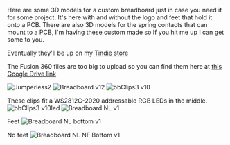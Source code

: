 Here are some 3D models for a custom breadboard just in case you need it for some project. It's here with and without the logo and feet that hold it onto a PCB.
There are also 3D models for the spring contacts that can mount to a PCB, I'm having these custom made so If you hit me up I can get some to you.

Eventually they'll be up on my [Tindie store](https://www.tindie.com/stores/architeuthisflux/)

The Fusion 360 files are too big to upload so you can find them here at [this Google Drive link](https://drive.google.com/drive/folders/11HrEiID-8ZzCqb49P2APxQiNuQDPLGXm?usp=share_link)


![Jumperless2](https://github.com/Architeuthis-Flux/Breadboard3DmodelsJumperless/assets/20519442/6fbf4879-2c39-4713-9cb1-94220e01990d)
![Breadboard v12](https://github.com/Architeuthis-Flux/Breadboard3DmodelsJumperless/assets/20519442/cb0f0033-e92c-4afb-9c3e-a6ae38c004c2)
![bbClips3 v10](https://github.com/Architeuthis-Flux/Breadboard3DmodelsJumperless/assets/20519442/ff60bc6c-6c88-4c9b-b759-2bfbda0d3afa)

These clips fit a WS2812C-2020 addressable RGB LEDs in the middle.
![bbClips3 v10led](https://github.com/Architeuthis-Flux/Breadboard3DmodelsJumperless/assets/20519442/4d9ca150-e8e1-49d8-81a3-98e38a32e54e)
![Breadboard NL v1](https://github.com/Architeuthis-Flux/Breadboard3DmodelsJumperless/assets/20519442/6bcdb093-0e7a-4b8c-a2f6-d6bf81389e9e)

Feet
![Breadboard NL bottom v1](https://github.com/Architeuthis-Flux/Breadboard3DmodelsJumperless/assets/20519442/d884500b-ba8c-4eb4-94b9-7ae611f3e785)

No feet
![Breadboard NL NF Bottom v1](https://github.com/Architeuthis-Flux/Breadboard3DmodelsJumperless/assets/20519442/7897f2e2-f619-4174-9d1d-20d861c66b6c)
